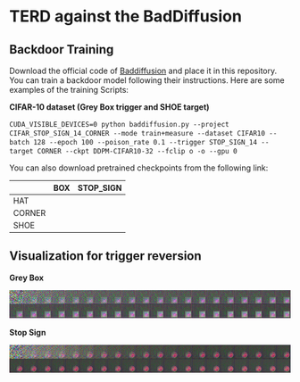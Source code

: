 # TERD against the BadDiffusion

## Backdoor Training

Download the official code of [Baddiffusion](https://github.com/IBM/BadDiffusion) and place it in this repository. You can train a backdoor model following their instructions. Here are some examples of the training Scripts:

**CIFAR-10 dataset (Grey Box trigger and SHOE target)**
```
CUDA_VISIBLE_DEVICES=0 python baddiffusion.py --project CIFAR_STOP_SIGN_14_CORNER --mode train+measure --dataset CIFAR10 --batch 128 --epoch 100 --poison_rate 0.1 --trigger STOP_SIGN_14 --target CORNER --ckpt DDPM-CIFAR10-32 --fclip o -o --gpu 0
```

You can also download pretrained checkpoints from the following link:

| |BOX| STOP_SIGN | 
|-------|-------|-------|
| HAT |  | |
| CORNER |  | |
| SHOE | |  |





## Visualization for trigger reversion

**Grey Box**

![](./image/reverse_hat.png)

**Stop Sign**

![](./image/reverse_stop_sign.png)
